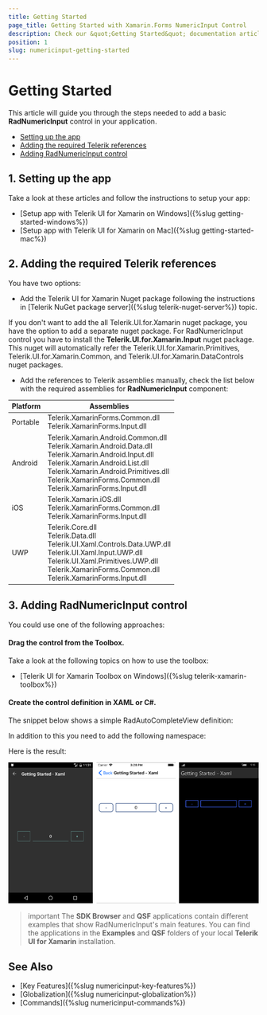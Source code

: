 ```yaml
---
title: Getting Started
page_title: Getting Started with Xamarin.Forms NumericInput Control
description: Check our &quot;Getting Started&quot; documentation article for Telerik NumericInput for Xamarin control.
position: 1
slug: numericinput-getting-started
---
```


# Getting Started
   
This article will guide you through the steps needed to add a basic **RadNumericInput** control in your application.

* [Setting up the app](#1-setting-up-the-app)
* [Adding the required Telerik references](#2-adding-the-required-telerik-references)
* [Adding RadNumericInput control](#3-adding-radnumericinput-control)

## 1. Setting up the app

Take a look at these articles and follow the instructions to setup your app:

- [Setup app with Telerik UI for Xamarin on Windows]({%slug getting-started-windows%})
- [Setup app with Telerik UI for Xamarin on Mac]({%slug getting-started-mac%})

## 2. Adding the required Telerik references

You have two options:

* Add the Telerik UI for Xamarin Nuget package following the instructions in [Telerik NuGet package server]({%slug telerik-nuget-server%}) topic.

If you don't want to add the all Telerik.UI.for.Xamarin nuget package, you have the option to add a separate nuget package. For RadNumericInput control you have to install the **Telerik.UI.for.Xamarin.Input** nuget package. This nuget will automatically refer the Telerik.UI.for.Xamarin.Primitives, Telerik.UI.for.Xamarin.Common, and Telerik.UI.for.Xamarin.DataControls nuget packages.

* Add the references to Telerik assemblies manually, check the list below with the required assemblies for **RadNumericInput** component:

| Platform | Assemblies |
| -------- | ---------- |
| Portable | Telerik.XamarinForms.Common.dll<br/>Telerik.XamarinForms.Input.dll |
| Android  | Telerik.Xamarin.Android.Common.dll <br/>Telerik.Xamarin.Android.Data.dll <br/>Telerik.Xamarin.Android.Input.dll <br/>Telerik.Xamarin.Android.List.dll <br/> Telerik.Xamarin.Android.Primitives.dll <br/>Telerik.XamarinForms.Common.dll <br/>Telerik.XamarinForms.Input.dll |
| iOS      | Telerik.Xamarin.iOS.dll <br/>Telerik.XamarinForms.Common.dll <br/>Telerik.XamarinForms.Input.dll |
| UWP      | Telerik.Core.dll <br/>Telerik.Data.dll <br/>Telerik.UI.Xaml.Controls.Data.UWP.dll <br/> Telerik.UI.Xaml.Input.UWP.dll <br/>Telerik.UI.Xaml.Primitives.UWP.dll <br/>Telerik.XamarinForms.Common.dll <br/>Telerik.XamarinForms.Input.dll <br/>|

## 3. Adding RadNumericInput control

You could use one of the following approaches:

#### Drag the control from the Toolbox. 

Take a look at the following topics on how to use the toolbox:

* [Telerik UI for Xamarin Toolbox on Windows]({%slug telerik-xamarin-toolbox%})
	
#### Create the control definition in XAML or C#.

The snippet below shows a simple RadAutoCompleteView definition:

<snippet id='numericinput-getting-started-xaml'/>
<snippet id='numericinput-getting-started-csharp'/>

In addition to this you need to add the following namespace:

<snippet id='xmlns-telerikinput'/>
<snippet id='ns-telerikinput'/>

Here is the result:

![NumericInput Getting Started Example](images/numericinput_getting_started.png)

>important The **SDK Browser** and **QSF** applications contain different examples that show RadNumericInput's main features. You can find the applications in the **Examples** and **QSF** folders of your local **Telerik UI for Xamarin** installation.

## See Also

- [Key Features]({%slug numericinput-key-features%})
- [Globalization]({%slug numericinput-globalization%})
- [Commands]({%slug numericinput-commands%})
